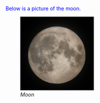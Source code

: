 <p style="color:blue">Below is a picture of the moon.</p>

<figure>
    <img src="/Fig/moon.jpg" width="200" height="200">
    <figcaption> <i> Moon </i> </figcaption>
</figure>

